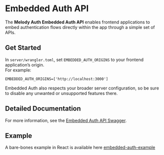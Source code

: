 # Embedded Auth API

The **Melody Auth Embedded Auth API** enables frontend applications to embed authentication flows directly within the app through a simple set of APIs.

## Get Started
In `server/wrangler.toml`, set `EMBEDDED_AUTH_ORIGINS` to your frontend application’s origin.  
For example:
```
EMBEDDED_AUTH_ORIGINS=['http://localhost:3000']
```
Embedded Auth also respects your broader server configuration, so be sure to disable any unwanted or unsupported features there.

## Detailed Documentation
For more information, see the [Embedded Auth API Swagger](https://auth-server.valuemelody.com/api/v1/embedded-swagger).

## Example
A bare-bones example in React is available here
[embedded-auth-example](https://github.com/ValueMelody/melody-auth-examples/tree/main/embedded-auth)
